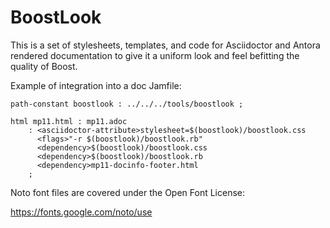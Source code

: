 # BoostLook

This is a set of stylesheets, templates, and code for Asciidoctor and
Antora rendered documentation to give it a uniform look and feel
befitting the quality of Boost.

Example of integration into a doc Jamfile:
```
path-constant boostlook : ../../../tools/boostlook ;

html mp11.html : mp11.adoc
    : <asciidoctor-attribute>stylesheet=$(boostlook)/boostlook.css
      <flags>"-r $(boostlook)/boostlook.rb"
      <dependency>$(boostlook)/boostlook.css
      <dependency>$(boostlook)/boostlook.rb
      <dependency>mp11-docinfo-footer.html
    ;
```

Noto font files are covered under the Open Font License:

https://fonts.google.com/noto/use
